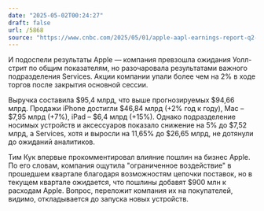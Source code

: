 ```yaml
---
date: "2025-05-02T00:24:27"
draft: false
url: /5868
source: "https://www.cnbc.com/2025/05/01/apple-aapl-earnings-report-q2-2025-.html"
---
```


И подоспели результаты Apple — компания превзошла ожидания Уолл-стрит по общим показателям, но разочаровала результатами важного подразделения Services. Акции компании упали более чем на 2% в ходе торгов после закрытия основной сессии. 

Выручка составила $95,4 млрд, что выше прогнозируемых $94,66 млрд. Продажи iPhone достигли $46,84 млрд (+2% год к году), Mac – $7,95 млрд (+7%), iPad – $6,4 млрд (+15%). Однако подразделение носимых устройств и аксессуаров показало снижение на 5% до $7,52 млрд, а Services, хотя и выросли на 11,65% до $26,65 млрд, не дотянули до ожиданий аналитиков.

Тим Кук впервые прокомментировал влияние пошлин на бизнес Apple. По его словам, компания ощутила "ограниченное воздействие" в прошедшем квартале благодаря возможностям цепочки поставок, но в текущем квартале ожидается, что пошлины добавят $900 млн к расходам Apple. Вопрос, переложит компания их на покупателей, видимо, откладывается до запуска новых устройств.